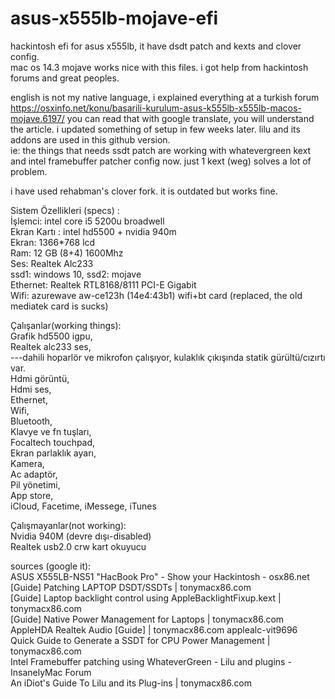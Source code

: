 # asus-x555lb-mojave-efi
hackintosh efi for asus x555lb, it have dsdt patch and kexts and clover config.  
mac os 14.3 mojave works nice with this files. i got help from hackintosh forums and great peoples.  

english is not my native language, i explained everything at a turkish forum https://osxinfo.net/konu/basarili-kurulum-asus-k555lb-x555lb-macos-mojave.6197/
you can read that with google translate, you will understand the article. i updated something of setup in few weeks later. lilu and its addons are used in this github version.  
ie: the things that needs ssdt patch are working with whatevergreen kext and intel framebuffer patcher config now. just 1 kext (weg) solves a lot of problem.  

i have used rehabman's clover fork. it is outdated but works fine.  

Sistem Özellikleri (specs) :  
İşlemci: intel core i5 5200u broadwell  
Ekran Kartı : intel hd5500 + nvidia 940m  
Ekran: 1366*768 lcd  
Ram: 12 GB (8+4) 1600Mhz  
Ses: Realtek Alc233  
ssd1: windows 10, ssd2: mojave  
Ethernet: Realtek RTL8168/8111 PCI-E Gigabit  
Wifi: azurewave aw-ce123h (14e4:43b1) wifi+bt card (replaced, the old mediatek card is sucks)  
  
Çalışanlar(working things):   
Grafik hd5500 igpu,  
Realtek alc233 ses,  
---dahili hoparlör ve mikrofon çalışıyor, kulaklık çıkışında statik gürültü/cızırtı var.  
Hdmi görüntü,  
Hdmi ses,  
Ethernet,  
Wifi,  
Bluetooth,  
Klavye ve fn tuşları,  
Focaltech touchpad,  
Ekran parlaklık ayarı,  
Kamera,  
Ac adaptör,  
Pil yönetimi,  
App store,  
iCloud, Facetime, iMessege, iTunes  
  
Çalışmayanlar(not working):  
Nvidia 940M (devre dışı-disabled)  
Realtek usb2.0 crw kart okuyucu  
 
 
sources (google it):  
ASUS X555LB-NS51 "HacBook Pro" - Show your Hackintosh - osx86.net  
[Guide] Patching LAPTOP DSDT/SSDTs | tonymacx86.com  
[Guide] Laptop backlight control using AppleBacklightFixup.kext | tonymacx86.com  
[Guide] Native Power Management for Laptops | tonymacx86.com  
AppleHDA Realtek Audio [Guide] | tonymacx86.com applealc-vit9696  
Quick Guide to Generate a SSDT for CPU Power Management | tonymacx86.com  
Intel Framebuffer patching using WhateverGreen - Lilu and plugins - InsanelyMac Forum  
An iDiot's Guide To Lilu and its Plug-ins | tonymacx86.com  
